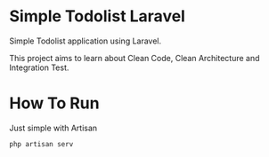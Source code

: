 # Simple Todolist Laravel

Simple Todolist application using Laravel.

This project aims to learn about Clean Code, Clean Architecture and Integration Test.

# How To Run

Just simple with Artisan

```console
php artisan serv
```